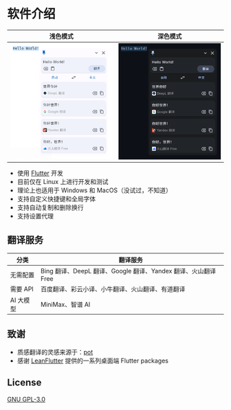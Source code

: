 # 软件介绍

|             浅色模式             |            深色模式             |
| :------------------------------: | :-----------------------------: |
| ![浅色模式](./img/app-light.png) | ![深色模式](./img/app-dark.png) |

- 使用 [Flutter](https://flutter.dev) 开发
- 目前仅在 Linux 上进行开发和测试
- 理论上也适用于 Windows 和 MacOS（没试过，不知道）
- 支持自定义快捷键和全局字体
- 支持自动复制和删除换行
- 支持设置代理

## 翻译服务

| 分类      | 翻译服务                                                       |
| --------- | -------------------------------------------------------------- |
| 无需配置  | Bing 翻译、DeepL 翻译、Google 翻译、Yandex 翻译、火山翻译 Free |
| 需要 API  | 百度翻译、彩云小译、小牛翻译、火山翻译、有道翻译               |
| AI 大模型 | MiniMax、智谱 AI                                               |

## 致谢

- 质感翻译的灵感来源于：[pot](https://github.com/pot-app/pot-desktop)
- 感谢 [LeanFlutter](https://github.com/leanflutter) 提供的一系列桌面端 Flutter packages

## License

[GNU GPL-3.0](https://github.com/gvenusleo/MeTranslate/blob/main/LICENSE)
